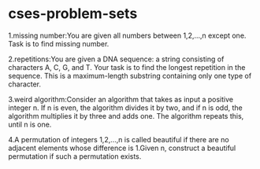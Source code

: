 # cses-problem-sets

1.missing number:You are given all numbers between 1,2,…,n except one. Task is to find missing number.

2.repetitions:You are given a DNA sequence: a string consisting of characters A, C, G, and T. Your task is to find the longest repetition in the sequence. This is a maximum-length substring containing only one type of character.

3.weird algorithm:Consider an algorithm that takes as input a positive integer n. If n is even, the algorithm divides it by two, and if n is odd, the algorithm multiplies it by three and adds one. The algorithm repeats this, until n is one.

4.A permutation of integers 1,2,…,n is called beautiful if there are no adjacent elements whose difference is 1.Given n, construct a beautiful permutation if such a permutation exists.
